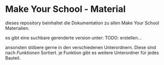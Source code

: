 # Make Your School - Material

dieses repository beinhaltet die Dokumentation zu allen Make Your School Materialien.

es gibt eine suchbare gerenderte version unter:
TODO: erstellen...

ansonsten stöbere gerne in den verschiedenen Unterordnern.
Diese sind nach *Funktionen* Sortiert.
je Funktion gibt es weitere Unterordner für jedes Bauteil.